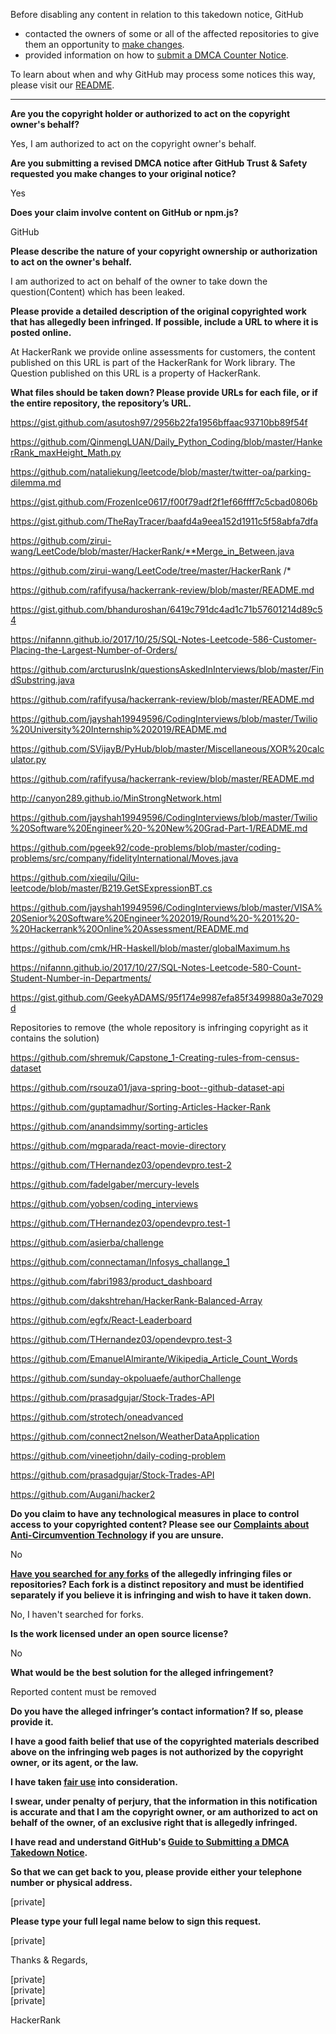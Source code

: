Before disabling any content in relation to this takedown notice, GitHub
- contacted the owners of some or all of the affected repositories to give them an opportunity to [make changes](https://docs.github.com/en/github/site-policy/dmca-takedown-policy#a-how-does-this-actually-work).
- provided information on how to [submit a DMCA Counter Notice](https://docs.github.com/en/articles/guide-to-submitting-a-dmca-counter-notice).

To learn about when and why GitHub may process some notices this way, please visit our [README](https://github.com/github/dmca/blob/master/README.md#anatomy-of-a-takedown-notice).

---

**Are you the copyright holder or authorized to act on the copyright owner's behalf?**

Yes, I am authorized to act on the copyright owner's behalf.

**Are you submitting a revised DMCA notice after GitHub Trust & Safety requested you make changes to your original notice?**

Yes

**Does your claim involve content on GitHub or npm.js?**

GitHub

**Please describe the nature of your copyright ownership or authorization to act on the owner's behalf.**

I am authorized to act on behalf of the owner to take down the question(Content) which has been leaked.

**Please provide a detailed description of the original copyrighted work that has allegedly been infringed. If possible, include a URL to where it is posted online.**

At HackerRank we provide online assessments for customers, the content published on this URL is part of the HackerRank for Work library. The Question published on this URL is a property of HackerRank.

**What files should be taken down? Please provide URLs for each file, or if the entire repository, the repository’s URL.**

https://gist.github.com/asutosh97/2956b22fa1956bffaac93710bb89f54f

https://github.com/QinmengLUAN/Daily_Python_Coding/blob/master/HankerRank_maxHeight_Math.py

https://github.com/nataliekung/leetcode/blob/master/twitter-oa/parking-dilemma.md

https://gist.github.com/FrozenIce0617/f00f79adf2f1ef66ffff7c5cbad0806b

https://gist.github.com/TheRayTracer/baafd4a9eea152d1911c5f58abfa7dfa

https://github.com/zirui-wang/LeetCode/blob/master/HackerRank/**Merge_in_Between.java

https://github.com/zirui-wang/LeetCode/tree/master/HackerRank /*

https://github.com/rafifyusa/hackerrank-review/blob/master/README.md

https://gist.github.com/bhanduroshan/6419c791dc4ad1c71b57601214d89c54

https://nifannn.github.io/2017/10/25/SQL-Notes-Leetcode-586-Customer-Placing-the-Largest-Number-of-Orders/

https://github.com/arcturusInk/questionsAskedInInterviews/blob/master/FindSubstring.java

https://github.com/rafifyusa/hackerrank-review/blob/master/README.md

https://github.com/jayshah19949596/CodingInterviews/blob/master/Twilio%20University%20Internship%202019/README.md

https://github.com/SVijayB/PyHub/blob/master/Miscellaneous/XOR%20calculator.py

https://github.com/rafifyusa/hackerrank-review/blob/master/README.md

http://canyon289.github.io/MinStrongNetwork.html

https://github.com/jayshah19949596/CodingInterviews/blob/master/Twilio%20Software%20Engineer%20-%20New%20Grad-Part-1/README.md

https://github.com/pgeek92/code-problems/blob/master/coding-problems/src/company/fidelityInternational/Moves.java

https://github.com/xieqilu/Qilu-leetcode/blob/master/B219.GetSExpressionBT.cs

https://github.com/jayshah19949596/CodingInterviews/blob/master/VISA%20Senior%20Software%20Engineer%202019/Round%20-%201%20-%20Hackerrank%20Online%20Assessment/README.md

https://github.com/cmk/HR-Haskell/blob/master/globalMaximum.hs

https://nifannn.github.io/2017/10/27/SQL-Notes-Leetcode-580-Count-Student-Number-in-Departments/

https://gist.github.com/GeekyADAMS/95f174e9987efa85f3499880a3e7029d



Repositories to remove (the whole repository is infringing copyright as it contains the solution)

https://github.com/shremuk/Capstone_1-Creating-rules-from-census-dataset

https://github.com/rsouza01/java-spring-boot--github-dataset-api

https://github.com/guptamadhur/Sorting-Articles-Hacker-Rank

https://github.com/anandsimmy/sorting-articles

https://github.com/mgparada/react-movie-directory

https://github.com/THernandez03/opendevpro.test-2 

https://github.com/fadelgaber/mercury-levels

https://github.com/yobsen/coding_interviews

https://github.com/THernandez03/opendevpro.test-1

https://github.com/asierba/challenge

https://github.com/connectaman/Infosys_challange_1

https://github.com/fabri1983/product_dashboard

https://github.com/dakshtrehan/HackerRank-Balanced-Array

https://github.com/egfx/React-Leaderboard

https://github.com/THernandez03/opendevpro.test-3

https://github.com/EmanuelAlmirante/Wikipedia_Article_Count_Words

https://github.com/sunday-okpoluaefe/authorChallenge

https://github.com/prasadgujar/Stock-Trades-API

https://github.com/strotech/oneadvanced

https://github.com/connect2nelson/WeatherDataApplication

https://github.com/vineetjohn/daily-coding-problem

https://github.com/prasadgujar/Stock-Trades-API

https://github.com/Augani/hacker2



**Do you claim to have any technological measures in place to control access to your copyrighted content? Please see our <a href="https://docs.github.com/articles/guide-to-submitting-a-dmca-takedown-notice#complaints-about-anti-circumvention-technology">Complaints about Anti-Circumvention Technology</a> if you are unsure.**

No

**<a href="https://docs.github.com/articles/dmca-takedown-policy#b-what-about-forks-or-whats-a-fork">Have you searched for any forks</a> of the allegedly infringing files or repositories? Each fork is a distinct repository and must be identified separately if you believe it is infringing and wish to have it taken down.**

No, I haven't searched for forks.

**Is the work licensed under an open source license?**

No

**What would be the best solution for the alleged infringement?**

Reported content must be removed

**Do you have the alleged infringer’s contact information? If so, please provide it.**

**I have a good faith belief that use of the copyrighted materials described above on the infringing web pages is not authorized by the copyright owner, or its agent, or the law.**

**I have taken <a href="https://www.lumendatabase.org/topics/22">fair use</a> into consideration.**

**I swear, under penalty of perjury, that the information in this notification is accurate and that I am the copyright owner, or am authorized to act on behalf of the owner, of an exclusive right that is allegedly infringed.**

**I have read and understand GitHub's <a href="https://docs.github.com/articles/guide-to-submitting-a-dmca-takedown-notice/">Guide to Submitting a DMCA Takedown Notice</a>.**

**So that we can get back to you, please provide either your telephone number or physical address.**

[private]

**Please type your full legal name below to sign this request.**

[private]

Thanks & Regards,

[private]  
[private]  
[private]

HackerRank

